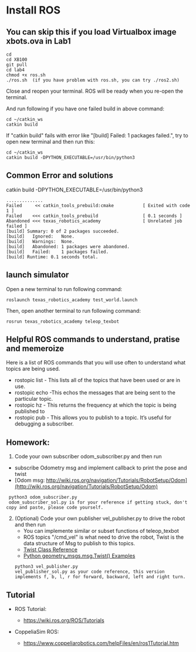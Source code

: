 # Install ROS 
## You can skip this if you load Virtualbox image xbots.ova in Lab1
```
cd
cd XB100
git pull
cd lab4
chmod +x ros.sh
./ros.sh  (if you have problem with ros.sh, you can try ./ros2.sh)
```
Close and reopen your terminal. ROS will be ready when you re-open the terminal.

And run following if you have one failed build in above command: 
```
cd ~/catkin_ws
catkin build 
```
If "catkin build" fails with error like "[build]   Failed:    1 packages failed.", try to open new terminal and then run this: 
```
cd ~/catkin_ws
catkin build -DPYTHON_EXECUTABLE=/usr/bin/python3
```

## Common Error and solutions
catkin build -DPYTHON_EXECUTABLE=/usr/bin/python3
```
..............
Failed     << catkin_tools_prebuild:cmake           [ Exited with code 1 ]                                                                                 
Failed    <<< catkin_tools_prebuild                 [ 0.1 seconds ]                                                                                          Abandoned <<< texas_robotics_academy                [ Unrelated job failed ]                                                                               
[build] Summary: 0 of 2 packages succeeded.                                                                                                                 
[build]   Ignored:   None.                                                                                                                                 
[build]   Warnings:  None.                                                                                                                                 
[build]   Abandoned: 1 packages were abandoned.                                                                                                             
[build]   Failed:    1 packages failed.                                                                                                                     
[build] Runtime: 0.1 seconds total.   
```

## launch simulator 
Open a new terminal to run following command:
```
roslaunch texas_robotics_academy test_world.launch 
```

Then, open another terminal to run following command:
```
rosrun texas_robotics_academy teleop_texbot
```


## Helpful ROS commands to understand, pratise and memeroize 
Here is a list of ROS commands that you will use often to understand what topics are being used.
* rostopic list - This lists all of the topics that have been used or are in use.
* rostopic echo -This echos the messages that are being sent to the particular topic.
* rostopic hz - This returns the frequency at which the topic is being published to
* rostopic pub - This allows you to publish to a topic. It’s useful for debugging a subscriber.

## Homework: 
1. Code your own subscriber odom_subscriber.py and then run
  *  subscribe Odometry msg and implement callback to print the pose and twist 
  *  [Odom msg: http://wiki.ros.org/navigation/Tutorials/RobotSetup/Odom](http://wiki.ros.org/navigation/Tutorials/RobotSetup/Odom) 
  ```
   python3 odom_subscriber.py
   odom_subscriber_sol.py is for your reference if getting stuck, don't copy and paste, please code yourself. 
  ```

2. (Optional) Code your own publisher vel_publisher.py to drive the robot and then run
   * You can implemente similar or subset functions of teleop_texbot
   * ROS topics "/cmd_vel" is what need to drive the robot, Twist is the data structure of Msg to publish to this topics. 
   * [Twist Class Reference](http://docs.ros.org/en/diamondback/api/geometry_msgs/html/classgeometry__msgs_1_1msg_1_1__Twist_1_1Twist.html)
   * [Python geometry_msgs.msg.Twist() Examples](https://www.programcreek.com/python/example/70251/geometry_msgs.msg.Twist)
   ```
   python3 vel_publisher.py
   vel_publisher_sol.py as your code reference, this version implements f, b, l, r for forward, backward, left and right turn. 
   ```

## Tutorial 
* ROS Tutorial:
  * https://wiki.ros.org/ROS/Tutorials

* CoppeliaSim ROS:
  * https://www.coppeliarobotics.com/helpFiles/en/ros1Tutorial.htm


